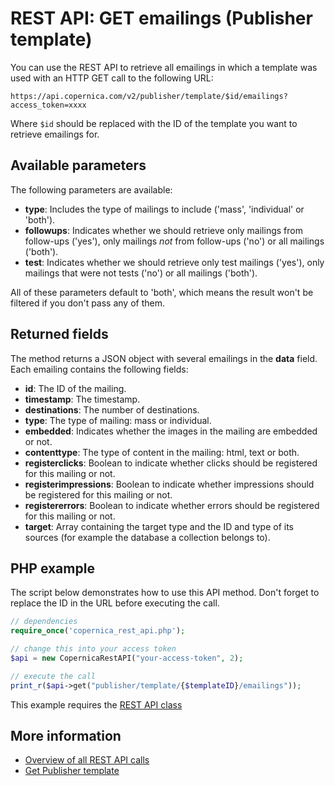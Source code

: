 # REST API: GET emailings (Publisher template)

You can use the REST API to retrieve all emailings in which a template 
was used with an HTTP GET call to the following URL:

`https://api.copernica.com/v2/publisher/template/$id/emailings?access_token=xxxx`

Where `$id` should be replaced with the ID of the template you want to retrieve 
emailings for.

## Available parameters

The following parameters are available:

* **type**: Includes the type of mailings to include ('mass', 'individual' or 'both').
* **followups**: Indicates whether we should retrieve only mailings from follow-ups ('yes'), only 
mailings *not* from follow-ups ('no') or all mailings ('both').
* **test**: Indicates whether we should retrieve only test mailings ('yes'), only mailings that were 
not tests ('no') or all mailings ('both').

All of these parameters default to 'both', which means the result won't be 
filtered if you don't pass any of them.

## Returned fields

The method returns a JSON object with several emailings in the **data** field. 
Each emailing contains the following fields:

* **id**: The ID of the mailing.
* **timestamp**: The timestamp.
* **destinations**: The number of destinations.
* **type**: The type of mailing: mass or individual.
* **embedded**: Indicates whether the images in the mailing are embedded or not. 
* **contenttype**: The type of content in the mailing: html, text or both.
* **registerclicks**: Boolean to indicate whether clicks should be registered for this mailing or not.
* **registerimpressions**: Boolean to indicate whether impressions should be registered for this mailing or not.
* **registererrors**: Boolean to indicate whether errors should be registered for this mailing or not.
* **target**: Array containing the target type and the ID and type of its sources (for example the database a collection belongs to).

## PHP example

The script below demonstrates how to use this API method. Don't forget 
to replace the ID in the URL before executing the call.

```php
// dependencies
require_once('copernica_rest_api.php');

// change this into your access token
$api = new CopernicaRestAPI("your-access-token", 2);

// execute the call
print_r($api->get("publisher/template/{$templateID}/emailings"));
```

This example requires the [REST API class](./rest-php)

## More information

* [Overview of all REST API calls](./rest-api)
* [Get Publisher template](./rest-get-publisher-template)
